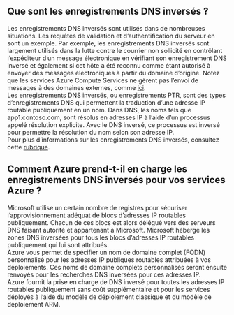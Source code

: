 ## Que sont les enregistrements DNS inversés ?
Les enregistrements DNS inversés sont utilisés dans de nombreuses situations. Les requêtes de validation et d’authentification du serveur en sont un exemple. Par exemple, les enregistrements DNS inversés sont largement utilisés dans la lutte contre le courrier non sollicité en contrôlant l’expéditeur d’un message électronique en vérifiant son enregistrement DNS inversé et également si cet hôte a été reconnu comme étant autorisé à envoyer des messages électroniques à partir du domaine d’origine. Notez que les services Azure Compute Services ne gèrent pas l’envoi de messages à des domaines externes, comme [ici](https://blogs.msdn.microsoft.com/mast/2016/04/04/sending-e-mail-from-azure-compute-resource-to-external-domains/). <BR> Les enregistrements DNS inversés, ou enregistrements PTR, sont des types d’enregistrements DNS qui permettent la traduction d’une adresse IP routable publiquement en un nom. Dans DNS, les noms tels que app1.contoso.com, sont résolus en adresses IP à l’aide d’un processus appelé résolution explicite. Avec le DNS inversé, ce processus est inversé pour permettre la résolution du nom selon son adresse IP.<BR> Pour plus d’informations sur les enregistrements DNS inversés, consultez cette [rubrique](http://en.wikipedia.org/wiki/Reverse_DNS_lookup).<BR>

## Comment Azure prend-t-il en charge les enregistrements DNS inversés pour vos services Azure ?
Microsoft utilise un certain nombre de registres pour sécuriser l’approvisionnement adéquat de blocs d’adresses IP routables publiquement. Chacun de ces blocs est alors délégué vers des serveurs DNS faisant autorité et appartenant à Microsoft. Microsoft héberge les zones DNS inversées pour tous les blocs d’adresses IP routables publiquement qui lui sont attribués. <BR> Azure vous permet de spécifier un nom de domaine complet (FQDN) personnalisé pour les adresses IP publiques routables attribuées à vos déploiements. Ces noms de domaine complets personnalisés seront ensuite renvoyés pour les recherches DNS inversées pour ces adresses IP.<BR> Azure fournit la prise en charge de DNS inversé pour toutes les adresses IP routables publiquement sans coût supplémentaire et pour les services déployés à l’aide du modèle de déploiement classique et du modèle de déploiement ARM.

<!---HONumber=AcomDC_0907_2016-->